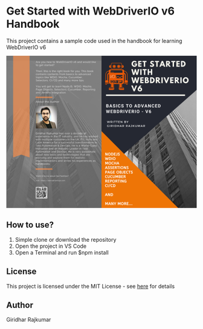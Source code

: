 # Get Started with WebDriverIO v6 Handbook

This project contains a sample code used in the handbook for learning WebDriverIO v6

![Book Cover](/book-cover.png)

## How to use?

1. Simple clone or download the repository
2. Open the project in VS Code
3. Open a Terminal and run $npm install

## License

This project is licensed under the MIT License - see [here](https://mit-license.org/) for details

## Author
Giridhar Rajkumar
